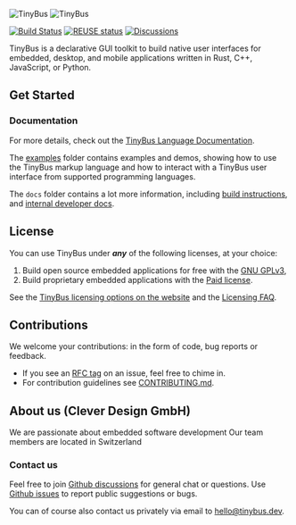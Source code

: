 <!-- SPDX-FileCopyrightText: Copyright 2025 Clever Design (Switzerland) GmbH ; SPDX-License-Identifier: GPL-3.0-only OR LicenseRef-TinyBus-Software-1.0 -->

![TinyBus](./logo/tinybus-logo-full-light.svg#gh-light-mode-only) ![TinyBus](./logo/tinybus-logo-full-dark.svg#gh-dark-mode-only)

[![Build Status](https://github.com/tinybus-ui/tinybus/workflows/CI/badge.svg)](https://github.com/clever-design/tinybus.esp/actions)
[![REUSE status](https://api.reuse.software/badge/github.com/tinybus-ui/tinybus)](https://api.reuse.software/info/github.com/clever-design/tinybus.esp)
[![Discussions](https://img.shields.io/github/discussions/tinybus-ui/tinybus)](https://github.com/clever-design/tinybus.esp/discussions)

TinyBus is a declarative GUI toolkit to build native user interfaces for embedded,
desktop, and mobile applications written in Rust, C++, JavaScript, or Python.

## Get Started

### Documentation

For more details, check out the [TinyBus Language Documentation](https://tinybus.dev/docs/tinybus).

The [examples](examples) folder contains examples and demos, showing how to
use the TinyBus markup language and how to interact with a TinyBus user interface
from supported programming languages.

The `docs` folder contains a lot more information, including
[build instructions](docs/building.md), and
[internal developer docs](docs/development.md).

## License

You can use TinyBus under ***any*** of the following licenses, at your choice:

1. Build open source embedded applications for free with the [GNU GPLv3](LICENSES/GPL-3.0-only.txt),
2. Build proprietary embedded applications with the [Paid license](LICENSES/LicenseRef-TinyBus-Software-1.0.md).

See the [TinyBus licensing options on the website](https://tinybus.dev/pricing.html) and the [Licensing FAQ](FAQ.md#licensing).

## Contributions

We welcome your contributions: in the form of code, bug reports or feedback.

- If you see an [RFC tag](https://github.com/clever-design/tinybus/labels/rfc) on an
  issue, feel free to chime in.
- For contribution guidelines see [CONTRIBUTING.md](CONTRIBUTING.md).

## About us (Clever Design GmbH)

We are passionate about embedded software development Our team members are
located in Switzerland

### Contact us

Feel free to join [Github discussions](https://github.com/clever-design/tinybus.esp/discussions)
for general chat or questions. Use [Github issues](https://github.com/clever-design/tinybus.esp/issues)
to report public suggestions or bugs.

You can of course also contact us privately via email to [hello@tinybus.dev](mailto://hello@tinybus.dev).

